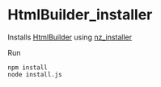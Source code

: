# HtmlBuilder_installer

Installs [HtmlBuilder](https://github.com/ArtNazarov/HtmlBuilder) using [nz_installer](https://www.npmjs.com/package/nz_installer)

Run

```
npm install
node install.js
```
